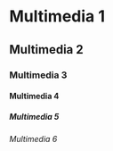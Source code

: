 # Multimedia 1
## Multimedia 2
### Multimedia 3
#### Multimedia 4
##### Multimedia 5
###### Multimedia 6
